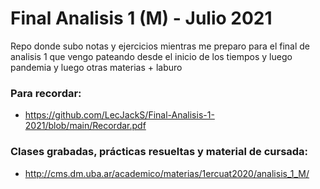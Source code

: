 # Final Analisis 1 (M) - Julio 2021

Repo donde subo notas y ejercicios mientras me preparo para el final de analisis 1 que vengo pateando desde el inicio de los tiempos y luego pandemia y luego otras materias + laburo

### Para recordar:
* https://github.com/LecJackS/Final-Analisis-1-2021/blob/main/Recordar.pdf

### Clases grabadas, prácticas resueltas y material de cursada:
* http://cms.dm.uba.ar/academico/materias/1ercuat2020/analisis_1_M/
